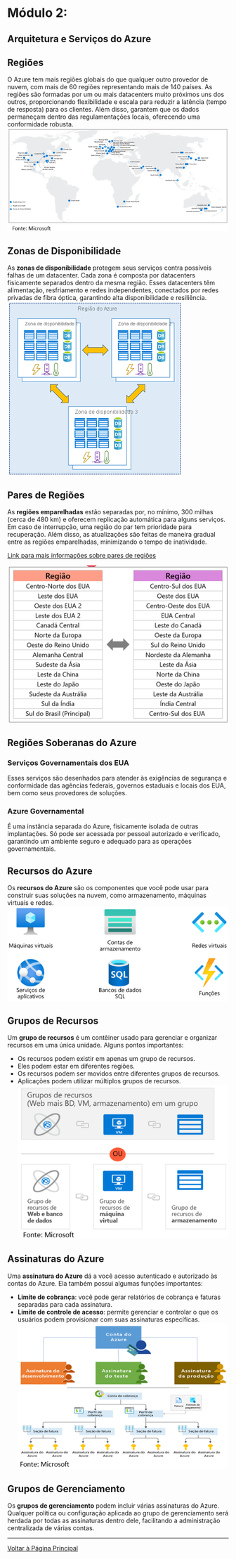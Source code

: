 # Módulo 2: 

## Arquitetura e Serviços do Azure

## Regiões
O Azure tem mais regiões globais do que qualquer outro provedor de nuvem, com mais de 60 regiões representando mais de 140 países. As regiões são formadas por um ou mais datacenters muito próximos uns dos outros, proporcionando flexibilidade e escala para reduzir a latência (tempo de resposta) para os clientes. Além disso, garantem que os dados permaneçam dentro das regulamentações locais, oferecendo uma conformidade robusta.
![Regioes](images\Mapa_de_regioes.png)

## Zonas de Disponibilidade
As **zonas de disponibilidade** protegem seus serviços contra possíveis falhas de um datacenter. Cada zona é composta por datacenters fisicamente separados dentro da mesma região. Esses datacenters têm alimentação, resfriamento e redes independentes, conectados por redes privadas de fibra óptica, garantindo alta disponibilidade e resiliência.
![Zona de Disponibilidade](images\Zonas_de_disponibilidade.png)

## Pares de Regiões
As **regiões emparelhadas** estão separadas por, no mínimo, 300 milhas (cerca de 480 km) e oferecem replicação automática para alguns serviços. Em caso de interrupção, uma região do par tem prioridade para recuperação. Além disso, as atualizações são feitas de maneira gradual entre as regiões emparelhadas, minimizando o tempo de inatividade.

[Link para mais informações sobre pares de regiões](https://aka.ms/PairedRegions-ptb)

![Pares de Regioes](images\Pares_de_regioes.png)

## Regiões Soberanas do Azure

### Serviços Governamentais dos EUA
Esses serviços são desenhados para atender às exigências de segurança e conformidade das agências federais, governos estaduais e locais dos EUA, bem como seus provedores de soluções.

### Azure Governamental
É uma instância separada do Azure, fisicamente isolada de outras implantações. Só pode ser acessada por pessoal autorizado e verificado, garantindo um ambiente seguro e adequado para as operações governamentais.

## Recursos do Azure
Os **recursos do Azure** são os componentes que você pode usar para construir suas soluções na nuvem, como armazenamento, máquinas virtuais e redes.
![Recursi de Azure](images\Recursos_do_Azure.png)


## Grupos de Recursos
Um **grupo de recursos** é um contêiner usado para gerenciar e organizar recursos em uma única unidade. Alguns pontos importantes:
- Os recursos podem existir em apenas um grupo de recursos.
- Eles podem estar em diferentes regiões.
- Os recursos podem ser movidos entre diferentes grupos de recursos.
- Aplicações podem utilizar múltiplos grupos de recursos.
![Grupo de Recursos](images\Grupo_de_Recursos.png)

## Assinaturas do Azure
Uma **assinatura do Azure** dá a você acesso autenticado e autorizado às contas do Azure. Ela também possui algumas funções importantes:
- **Limite de cobrança**: você pode gerar relatórios de cobrança e faturas separadas para cada assinatura.
- **Limite de controle de acesso**: permite gerenciar e controlar o que os usuários podem provisionar com suas assinaturas específicas.
![Assinaturas de Azure](images\Assinatura_do_Azure.png)

## Grupos de Gerenciamento
Os **grupos de gerenciamento** podem incluir várias assinaturas do Azure. Qualquer política ou configuração aplicada ao grupo de gerenciamento será herdada por todas as assinaturas dentro dele, facilitando a administração centralizada de várias contas.

---
[Voltar à Página Principal](README.md)
